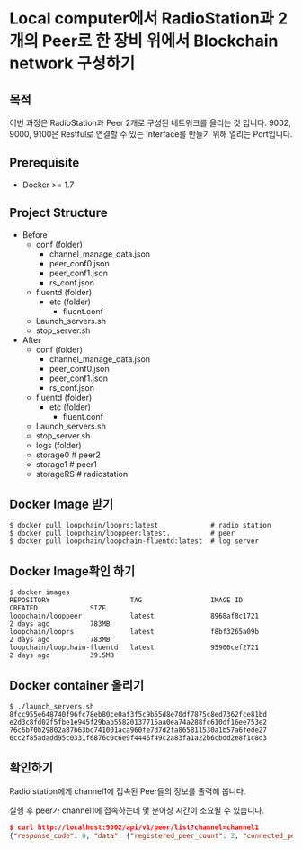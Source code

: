 Local computer에서 RadioStation과 2개의 Peer로 한 장비 위에서 Blockchain network 구성하기
==================



## 목적

이번 과정은 RadioStation과 Peer 2개로 구성된 네트워크를 올리는 것 입니다. 9002, 9000, 9100은 Restful로 연결할 수 있는 Interface를 만들기 위해 열리는 Port입니다.



## Prerequisite

- Docker >= 1.7



## Project Structure

- Before
  - conf (folder)
    - channel_manage_data.json
    - peer_conf0.json
    - peer_conf1.json
    - rs_conf.json
  - fluentd (folder)
    - etc (folder)
      - fluent.conf
  - Launch_servers.sh
  - stop_server.sh
- After
  - conf (folder)
    - channel_manage_data.json
    - peer_conf0.json
    - peer_conf1.json
    - rs_conf.json
  - fluentd (folder)
    - etc (folder)
      - fluent.conf
  - Launch_servers.sh
  - stop_server.sh
  - logs (folder)
  - storage0 # peer2
  - storage1 # peer1 
  - storageRS # radiostation

## Docker Image 받기

```
$ docker pull loopchain/looprs:latest             # radio station
$ docker pull loopchain/looppeer:latest.          # peer
$ docker pull loopchain/loopchain-fluentd:latest  # log server
```



## Docker Image확인 하기

```
$ docker images
REPOSITORY                    TAG                 IMAGE ID            CREATED             SIZE
loopchain/looppeer            latest              8968af8c1721        2 days ago          783MB
loopchain/looprs              latest              f8bf3265a09b        2 days ago          783MB
loopchain/loopchain-fluentd   latest              95900cef2721        2 days ago          39.5MB
```



## Docker container 올리기

```
$ ./launch_servers.sh
8fcc955e648740f96fc78eb80ce0af3f5c9b55d8e70df7875c8ed7362fce81bd
e2d3c8fd02f5fbe1e945f29bab55820137715aa0ea74a288fc610df16ee753e2
76c6b70b29802a87b63bd741001aca960fe7d7d2fa865811530a1b57a6fede27
6cc2f85adadd95c0331f6876c0c6e9f4446f49c2a83fa1a22b6cbdd2e8f1c8d3
```



## 확인하기

Radio station에게 channel1에 접속된 Peer들의 정보를 출력해 봅니다.

실행 후 peer가 channel1에 접속하는데 몇 분이상 시간이 소요될 수 있습니다.

```json
$ curl http://localhost:9002/api/v1/peer/list?channel=channel1
{"response_code": 0, "data": {"registered_peer_count": 2, "connected_peer_count": 2, "registered_peer_list": [{"order": 1, "peer_id": "35eae1bc-e130-11e7-97d3-0242ac110004", "group_id": "35eae1bc-e130-11e7-97d3-0242ac110004", "target": "172.17.0.4:7100", "cert": "MFYwEAYHKoZIzj0CAQYFK4EEAAoDQgAE+HQPBowjyJnyinsYjiztl5i6hQ1JiWdpRmyFR1T283M4liQia7weerQQ4Qw6jDVwd+RkwHeenvR0xxovUFCTQg==", "status_update_time": "2017-12-15 00:39:24.403738", "status": 1, "peer_type": 1}, {"order": 2, "peer_id": "590118e2-e130-11e7-9845-0242ac110005", "group_id": "590118e2-e130-11e7-9845-0242ac110005", "target": "172.17.0.5:7200", "cert": "MFYwEAYHKoZIzj0CAQYFK4EEAAoDQgAE+HQPBowjyJnyinsYjiztl5i6hQ1JiWdpRmyFR1T283M4liQia7weerQQ4Qw6jDVwd+RkwHeenvR0xxovUFCTQg==", "status_update_time": "2017-12-15 00:39:24.880252", "status": 1, "peer_type": 0}], "connected_peer_list": [{"order": 1, "peer_id": "35eae1bc-e130-11e7-97d3-0242ac110004", "group_id": "35eae1bc-e130-11e7-97d3-0242ac110004", "target": "172.17.0.4:7100", "cert": "MFYwEAYHKoZIzj0CAQYFK4EEAAoDQgAE+HQPBowjyJnyinsYjiztl5i6hQ1JiWdpRmyFR1T283M4liQia7weerQQ4Qw6jDVwd+RkwHeenvR0xxovUFCTQg==", "status_update_time": "2017-12-15 00:39:24.403738", "status": 1, "peer_type": 1}, {"order": 2, "peer_id": "590118e2-e130-11e7-9845-0242ac110005", "group_id": "590118e2-e130-11e7-9845-0242ac110005", "target": "172.17.0.5:7200", "cert": "MFYwEAYHKoZIzj0CAQYFK4EEAAoDQgAE+HQPBowjyJnyinsYjiztl5i6hQ1JiWdpRmyFR1T283M4liQia7weerQQ4Qw6jDVwd+RkwHeenvR0xxovUFCTQg==", "status_update_time": "2017-12-15 00:39:24.880252", "status": 1, "peer_type": 0}]}}
```



